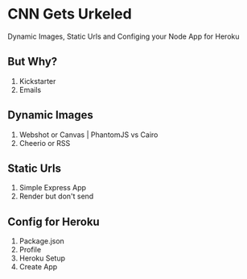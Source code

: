 # CNN Gets Urkeled

Dynamic Images, Static Urls and Configing your Node App for Heroku

## But Why?

1. Kickstarter
2. Emails

## Dynamic Images

1. Webshot or Canvas | PhantomJS vs Cairo
2. Cheerio or RSS

## Static Urls

1. Simple Express App
2. Render but don't send

## Config for Heroku

1. Package.json
2. Profile
3. Heroku Setup
4. Create App